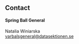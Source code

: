 ## Contact


#### Spring Ball General

Natalia Winiarska </br>
[varbalsgeneral@datasektionen.se](mailto:varbalsgeneral@datasektionen.se)


